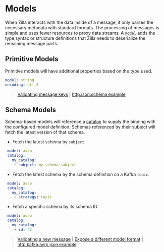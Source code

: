 # Models

When Zilla interacts with the data inside of a message, it only parses the necessary metadata with standard formats. The processing of messages is simple and uses fewer resources to proxy data streams. A [`model`](../reference/config/models/) adds the type syntax or structure definitions that Zilla needs to deserialize the remaining message parts.

## Primitive Models

Primitive models will have additional properties based on the type used.

```yaml
model: string
encoding: utf_8
```

> [Validating message keys](../how-tos/models/index.md#validating-message-keys) | [http.json.schema example](https://github.com/aklivity/zilla-examples/tree/example-startup-compose/http.json.schema)

## Schema Models

Schema-based models will reference a [catalog](./catalogs.md) to supply the binding with the configured model definition. Schemas referenced by their subject will fetch the latest version of that schema.

- Fetch the latest schema by `subject`.

 ```yaml
  model: avro
  catalog:
    my_catalog:
     - subject: my_schema_subject
 ```

- Fetch the latest schema by the schema definition on a Kafka `topic`.

 ```yaml
  model: avro
  catalog:
    my_catalog:
     - strategy: topic
 ```

- Fetch a specific schema by its schema ID.

 ```yaml
  model: avro
  catalog:
    my_catalog:
     - id: 42
 ```

> [Validating a new message](../how-tos/models/index.md#validating-a-new-message) | [Expose a different model format](../how-tos/models/index.md#expose-a-different-model-format) | [http.kafka.avro.json example](https://github.com/aklivity/zilla-examples/tree/example-startup-compose/http.kafka.avro.json)
